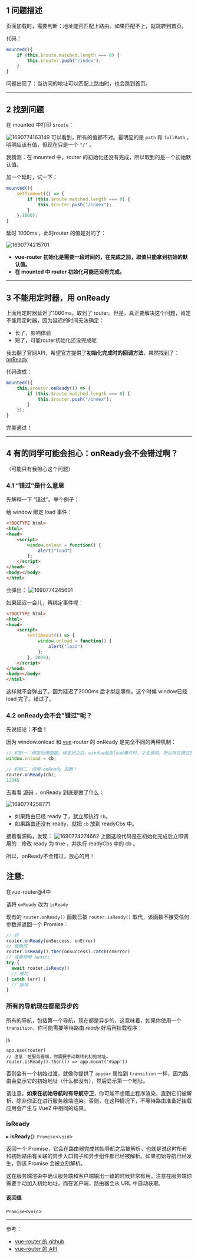 ## 1 问题描述

页面加载时，需要判断：地址能否匹配上路由。如果匹配不上，就跳转到首页。

代码：

```js
mounted(){
	if (this.$route.matched.length === 0) {
		this.$router.push("/index");
	}
}
```

问题出现了：当访问的地址可以匹配上路由时，也会跳到首页。

---

## 2 找到问题

在 mounted 中打印 `$route`：

![1690774163149](image/使用vue-router，页面加载完成后，$route的值不正确/1690774163149.png)
可以看到，所有的值都不对。最明显的是 `path` 和 `fullPath` ，明明应该有值，但现在只是一个 `"/"` 。

我猜测：在 mounted 中，router 的初始化还没有完成，所以取到的是一个初始默认值。

加一个延时，试一下：

```js
mounted(){
	setTimeout(() => {
		if (this.$route.matched.length === 0) {
			this.$router.push("/index");
		}
	},1000);
}
```

延时 1000ms ，此时router 的值是对的了：

![1690774215701](image/使用vue-router，页面加载完成后，$route的值不正确/1690774215701.png)

- **vue-router 初始化是需要一段时间的，在完成之前，取值只能拿到初始的默认值。**
- **在 mounted 中 router 初始化可能还没有完成。**

---

## 3 不能用定时器，用 onReady

上面用定时器延迟了1000ms，取到了 router。但是，真正要解决这个问题，肯定不能用定时器，因为延迟的时间无法确定：

- 长了，影响体验
- 短了，可能router初始化还没完成呢

我去翻了官网API，希望官方提供了**初始化完成时的回调方法**，果然找到了：[onReady](https://router.vuejs.org/zh/api/#router-onready)

代码改成：

```js
mounted(){
	this.$router.onReady(() => {
		if (this.$route.matched.length === 0) {
			this.$router.push("/index");
		}
	});
}
```

完美通过！

---

## 4 有的同学可能会担心：onReady会不会错过啊？

（可能只有我担心这个问题）

### 4.1 “错过”是什么意思

先解释一下 “错过”。举个例子：

给 window 绑定 load 事件：

```html
<!DOCTYPE html>
<html>
<head>
	<script>
		window.onload = function() {
			alert("load")
		};
	</script>
</head>
<body></body>
</html>
```

会弹出：
![1690774245601](image/使用vue-router，页面加载完成后，$route的值不正确/1690774245601.png)

如果延迟一会儿，再绑定事件呢：

```html
<!DOCTYPE html>
<html>
<head>
	<script>
		setTimeout(() => {
			window.onload = function() {
				alert("load")
			};
		}, 2000);
	</script>
</head>
<body></body>
</html>
```

这样就不会弹出了。因为延迟了2000ms 后才绑定事件。这个时候 window已经 load 完了。错过了。

### 4.2 onReady会不会"错过"呢？

先说结论：**不会！**

因为 window.onload 和 [vue](https://so.csdn.net/so/search?q=vue&spm=1001.2101.3001.7020)\-router 的 onReady 是完全不同的两种机制：

```js
// 机制一：绑定处理函数。绑定好之后，window触发load事件时，才会调用。所以存在错过的现象
window.onload = cb;

// 机制二：调用 onReady 函数！
router.onReady(cb); 
12345
```

去看看 [源码](https://github.com/vuejs/vue-router/blob/dev/src/history/base.js) ，onReady 到底是做了什么：

![1690774258771](image/使用vue-router，页面加载完成后，$route的值不正确/1690774258771.png)

- 如果路由已经 ready 了，就立即执行 `cb`。
- 如果路由还没有 ready，就把 `cb` 放到 readyCbs 中。

接着看源码，发现：
![1690774274662](image/使用vue-router，页面加载完成后，$route的值不正确/1690774274662.png)
上面这段代码是在初始化完成后立即调用的：修改 ready 为 true ，并执行 readyCbs 中的 cb 。

所以，onReady不会错过，放心的用！

## 注意:

在vue-router@4中

请将 `onReady` 改为 `isReady`

现有的 `router.onReady()` 函数已被 `router.isReady()` 取代，该函数不接受任何参数并返回一个 Promise：

```js
// 将
router.onReady(onSuccess, onError)
// 替换成
router.isReady().then(onSuccess).catch(onError)
// 或者使用 await:
try {
  await router.isReady()
  // 成功
} catch (err) {
  // 报错
}
```

### **所有**的导航现在都是异步的

所有的导航，包括第一个导航，现在都是异步的，这意味着，如果你使用一个 `transition`，你可能需要等待路由 *ready* 好后再挂载程序：

js

```
app.use(router)
// 注意：在服务器端，你需要手动跳转到初始地址。
router.isReady().then(() => app.mount('#app'))
```

否则会有一个初始过渡，就像你提供了 `appear` 属性到 `transition` 一样，因为路由会显示它的初始地址（什么都没有），然后显示第一个地址。

请注意，**如果在初始导航时有导航守卫**，你可能不想阻止程序渲染，直到它们被解析，除非你正在进行服务器端渲染。否则，在这种情况下，不等待路由准备好挂载应用会产生与 Vue2 中相同的结果。

### isReady

▸ **isReady**(): `Promise`<`void`>

返回一个 Promise，它会在路由器完成初始导航之后被解析，也就是说这时所有和初始路由有关联的异步入口钩子和异步组件都已经被解析。如果初始导航已经发生，则该 Promise 会被立刻解析。

这在服务端渲染中确认服务端和客户端输出一致的时候非常有用。注意在服务端你需要手动加入初始地址，而在客户端，路由器会从 URL 中自动获取。

#### 返回值

`Promise`<`void`>

---

参考：

- [vue-router 的 github](https://github.com/vuejs/vue-router)
- [vue-router 的 API](https://router.vuejs.org/zh/api/#router-link)
